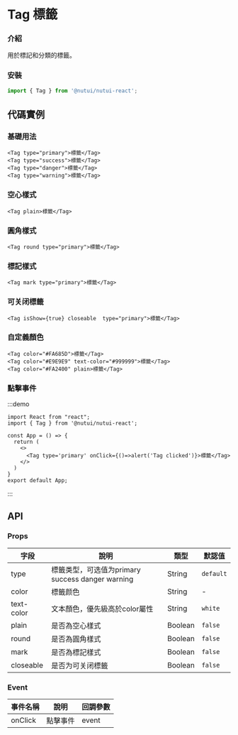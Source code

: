 # Tag 標籤

### 介紹

用於標記和分類的標籤。

### 安裝

``` javascript
import { Tag } from '@nutui/nutui-react';
```

## 代碼實例

### 基礎用法

```tsx
<Tag type="primary">標籤</Tag>
<Tag type="success">標籤</Tag>
<Tag type="danger">標籤</Tag>
<Tag type="warning">標籤</Tag>
```

### 空心樣式

```tsx
<Tag plain>標籤</Tag>
```

### 圓角樣式

```tsx
<Tag round type="primary">標籤</Tag>
```

### 標記樣式

```tsx
<Tag mark type="primary">標籤</Tag>
```

### 可关闭標籤

```tsx
<Tag isShow={true} closeable  type="primary">標籤</Tag>
```

### 自定義顏色

```tsx
<Tag color="#FA685D">標籤</Tag>
<Tag color="#E9E9E9" text-color="#999999">標籤</Tag>
<Tag color="#FA2400" plain>標籤</Tag>
```
### 點擊事件

:::demo

```tsx
import React from "react";
import { Tag } from '@nutui/nutui-react';

const App = () => {
  return (
    <>
      <Tag type='primary' onClick={()=>alert('Tag clicked')}>標籤</Tag>
    </>
  )
}
export default App;
```

:::
## API

### Props

| 字段       | 說明                                             | 類型    | 默認值    |
|------------|--------------------------------------------------|---------|-----------|
| type       | 標籤类型，可选值为primary success danger warning | String  | `default` |
| color      | 標籤颜色                                         | String  | -         |
| text-color | 文本顏色，優先級高於color屬性                    | String  | `white`   |
| plain      | 是否為空心樣式                                   | Boolean | `false`   |
| round      | 是否為圓角樣式                                   | Boolean | `false`   |
| mark       | 是否為標記樣式                                   | Boolean | `false`   |
| closeable  | 是否为可关闭標籤                                 | Boolean | `false`   |


### Event

| 事件名稱| 說明     | 回調參數 |
|----------|----------|----------|
| onClick    | 點擊事件 | event    |
